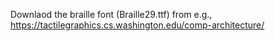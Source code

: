 Downlaod the braille font (Braille29.ttf) from e.g., https://tactilegraphics.cs.washington.edu/comp-architecture/

